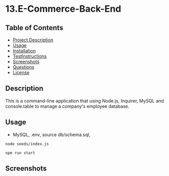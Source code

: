 # 13.E-Commerce-Back-End


## Table of Contents 
  - [Project Description](#Description)
  - [Usage](#Usage)
  - [Installation](#Installation)
  - [TestInstructions](#TestInstructions)
  - [Screenshots](#Screenshots)
  - [Questions](#Questions)
  - [License](#License)

## Description
This is a command-line application that using Node.js, Inquirer, MySQL and console.table to manage a company's employee database.

## Usage

- MySQL, .env, source db/schema.sql,
~~~
node seeds/index.js
~~~
~~~
npm run start
~~~



## Screenshots



